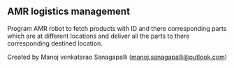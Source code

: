 ## AMR logistics management
Program AMR robot to fetch products with ID and there corresponding parts which are at different locations and deliver all the parts to there corresponding destined location.



Created by Manoj venkatarao Sanagapalli (manoj.sanagapalli@outlook.com)
